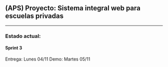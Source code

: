 ## (APS) Proyecto: Sistema integral web para escuelas privadas
-----------------
### Estado actual:
####  Sprint 3
Entrega: Lunes 04/11
Demo: Martes 05/11
